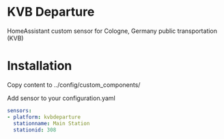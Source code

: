 # KVB Departure
HomeAssistant custom sensor for Cologne, Germany public transportation (KVB)

# Installation
Copy content to ../config/custom_components/

Add sensor to your configuration.yaml

```yaml
sensors:
- platform: kvbdeparture
  stationname: Main Station
  stationid: 308

```